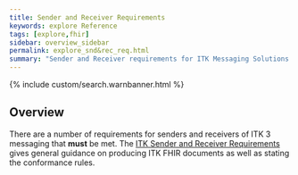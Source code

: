 ```yaml
---
title: Sender and Receiver Requirements
keywords: explore Reference
tags: [explore,fhir]
sidebar: overview_sidebar
permalink: explore_snd&rec_req.html
summary: "Sender and Receiver requirements for ITK Messaging Solutions."
---
```


{% include custom/search.warnbanner.html %}

## Overview ##

There are a number of requirements for senders and receivers of ITK 3 messaging that **must** be met. The [ITK Sender and Receiver Requirements](http://xxxxx) gives general guidance on producing ITK FHIR documents as well as stating the conformance rules. 






